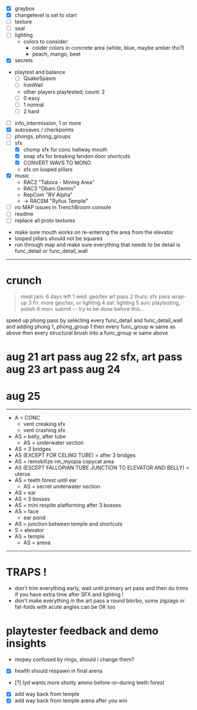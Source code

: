 - [x] graybox
- [x] changelevel is set to start
- [ ] texture
- [ ] seal
- [ ] lighting
  - colors to consider:
    - colder colors in concrete area (white, blue, maybe amber tho?)
    - peach, mango, beet
- [x] secrets
- playtest and balance
  - [ ] QuakeSpasm
  - [ ] IronWail
  - other players playtested; count: 2
  - [ ] 0 easy
  - [ ] 1 normal
  - [ ] 2 hard
- [ ] info_intermission, 1 or more
- [x] autosaves / checkpoints
- [ ] phongs, phong_groups
- [ ] sfx
  - [x] chomp sfx for conc hallway mouth
  - [x] snap sfx for breaking tendon door shortcuts
  - [x] CONVERT WAVS TO MONO
  - sfx on looped pillars
- [x] music
  - RAC2 "Tabora - Mining Area"
  - RAC3 "Obani Gemini"
  - RepCom "RV Alpha"
  - -> RACSM "Ryllus Temple"
- [ ] no MAP issues in TrenchBroom console
- [ ] readme
- [ ] replace all proto textures
- make sure mouth works on re-entering the area from the elevator
- looped pillars should not be squares
- run through map and make sure everything that needs to be detail is func_detail or func_detail_wall

---

# crunch

> meat jam: 6 days left
> 1 wed: geo/tex art pass
> 2 thurs: sfx pass wrap-up
> 3 fri: more geo/tex, or lighting
> 4 sat: lighting
> 5 sun: playtesting, polish
> 6 mon: submit -- try to be done before this...

speed up phong pass by selecting every func_detail and func_detail_wall and adding phong 1, phong_group 1
then every func_group w same as above
then every structural brush into a func_group w same above

aug 21
art pass
aug 22
sfx, art pass
aug 23
art pass
aug 24
==
aug 25
==

---

- A = CONC
  - vent creaking sfx
  - vent crashing sfx
- AS = belly, after tube
  - AS = underwater section
- AS = 3 bridges
- AS (EXCEPT FOR CELING TUBE) = after 3 bridges
- AS = remobilize rm_myopia copycat area
- AS (ESCEPT FALLOPIAN TUBE JUNCTION TO ELEVATOR AND BELLY) = uterus
- AS = teeth forest until ear
  - AS = secret underwater section
- AS = ear
- AS = 3 bosses
- AS = mini respite platforming after 3 bosses
- AS = face
  - ear pond
- AS = junction between temple and shortcuts
- S = elevator
- AS = temple
  - AS = arena

---

# TRAPS !

- don't trim everything early, wait until primary art pass and then do trims if you have extra time after SFX and lighting !
- don't make everything in the art pass a round blorbo, some zigzags or fat-folds with acute angles can be OK too

# playtester feedback and demo insights

- mopey confused by rings, should i change them?
- [x] health should respawn in final arena
- [?] lyd wants more shotty ammo before-or-during teeth forest
- [x] add way back from temple
- [x] add way back from temple arena after you win
